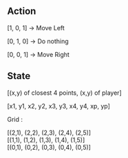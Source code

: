 
## Action

[1, 0, 1] -> Move Left 

[0, 1, 0] -> Do nothing 

[0, 0, 1] -> Move Right



## State

[(x,y) of closest 4 points, (x,y) of player]

[x1, y1, x2, y2, x3, y3, x4, y4, xp, yp]




Grid :

[(2,1), (2,2), (2,3), (2,4), (2,5)] <br/>
[(1,1), (1,2), (1,3), (1,4), (1,5)] <br/>
[(0,1), (0,2), (0,3), (0,4), (0,5)] <br/>

